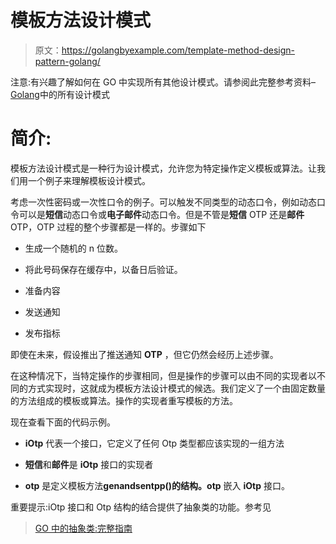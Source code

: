 # 模板方法设计模式

> 原文：<https://golangbyexample.com/template-method-design-pattern-golang/>

注意:有兴趣了解如何在 GO 中实现所有其他设计模式。请参阅此完整参考资料–[Golang](https://golangbyexample.com/all-design-patterns-golang/)中的所有设计模式

# **简介:**

模板方法设计模式是一种行为设计模式，允许您为特定操作定义模板或算法。让我们用一个例子来理解模板设计模式。

考虑一次性密码或一次性口令的例子。可以触发不同类型的动态口令，例如动态口令可以是**短信**动态口令或**电子邮件**动态口令。但是不管是**短信** OTP 还是**邮件** OTP，OTP 过程的整个步骤都是一样的。步骤如下

*   生成一个随机的 n 位数。

*   将此号码保存在缓存中，以备日后验证。

*   准备内容

*   发送通知

*   发布指标

即使在未来，假设推出了推送通知 **OTP** ，但它仍然会经历上述步骤。

在这种情况下，当特定操作的步骤相同，但是操作的步骤可以由不同的实现者以不同的方式实现时，这就成为模板方法设计模式的候选。我们定义了一个由固定数量的方法组成的模板或算法。操作的实现者重写模板的方法。

现在查看下面的代码示例。

*   **iOtp** 代表一个接口，它定义了任何 Otp 类型都应该实现的一组方法

*   **短信**和**邮件**是 **iOtp** 接口的实现者

*   **otp** 是定义模板方法**genandsentpp()的结构。otp** 嵌入 **iOtp** 接口。

重要提示:iOtp 接口和 Otp 结构的结合提供了抽象类的功能。参考见



> [GO 中的抽象类:完整指南](https://golangbyexample.com/go-abstract-class/)

<iframe title="“Abstract Class in GO: Complete Guide” — Welcome To Golang By Example" class="wp-embedded-content" sandbox="allow-scripts" security="restricted" style="position: absolute; clip: rect(1px, 1px, 1px, 1px);" src="https://golangbyexample.com/go-abstract-class/embed/#?secret=rd1RfxiHnb" data-secret="rd1RfxiHnb" width="600" height="338" frameborder="0" marginwidth="0" marginheight="0" scrolling="no"></div> <p/> <h1><span class="ez-toc-section" id="Example"/> <strong>例</strong> <span class="ez-toc-section-end"/></h1> <p class="has-medium-font-size"><strong> otp.go </strong></p> <pre class="wp-block-prismatic-blocks"><code class="language-go">package main type iOtp interface { genRandomOTP(int) string saveOTPCache(string) getMessage(string) string sendNotification(string) error publishMetric() } type otp struct { iOtp iOtp } func (o *otp) genAndSendOTP(otpLength int) error { otp := o.iOtp.genRandomOTP(otpLength) o.iOtp.saveOTPCache(otp) message := o.iOtp.getMessage(otp) err := o.iOtp.sendNotification(message) if err != nil { return err } o.iOtp.publishMetric() return nil }</code></pre> <p class="has-medium-font-size">短信。去</p> <pre class="wp-block-prismatic-blocks"><code class="language-go">package main import "fmt" type sms struct { otp } func (s *sms) genRandomOTP(len int) string { randomOTP := "1234" fmt.Printf("SMS: generating random otp %s\n", randomOTP) return randomOTP } func (s *sms) saveOTPCache(otp string) { fmt.Printf("SMS: saving otp: %s to cache\n", otp) } func (s *sms) getMessage(otp string) string { return "SMS OTP for login is " + otp } func (s *sms) sendNotification(message string) error { fmt.Printf("SMS: sending sms: %s\n", message) return nil } func (s *sms) publishMetric() { fmt.Printf("SMS: publishing metrics\n") }</code></pre> <p class="has-medium-font-size"><strong> email.go </strong></p> <pre class="wp-block-prismatic-blocks"><code class="language-go">package main import "fmt" type email struct { otp } func (s *email) genRandomOTP(len int) string { randomOTP := "1234" fmt.Printf("EMAIL: generating random otp %s\n", randomOTP) return randomOTP } func (s *email) saveOTPCache(otp string) { fmt.Printf("EMAIL: saving otp: %s to cache\n", otp) } func (s *email) getMessage(otp string) string { return "EMAIL OTP for login is " + otp } func (s *email) sendNotification(message string) error { fmt.Printf("EMAIL: sending email: %s\n", message) return nil } func (s *email) publishMetric() { fmt.Printf("EMAIL: publishing metrics\n") }</code></pre> <p class="has-medium-font-size"><strong> main.go </strong></p> <pre class="wp-block-prismatic-blocks"><code class="language-go">package main import "fmt" func main() { smsOTP := &amp;sms{} o := otp{ iOtp: smsOTP, } o.genAndSendOTP(4) fmt.Println("") emailOTP := &amp;email{} o = otp{ iOtp: emailOTP, } o.genAndSendOTP(4) }</code></pre> <p class="has-medium-font-size"><strong>输出:</strong></p> <pre class="wp-block-prismatic-blocks"><code class="language-go">SMS: generating random otp 1234 SMS: saving otp: 1234 to cache SMS: sending sms: SMS OTP for login is 1234 SMS: publishing metrics EMAIL: generating random otp 1234 EMAIL: saving otp: 1234 to cache EMAIL: sending email: EMAIL OTP for login is 1234 EMAIL: publishing metrics</code></pre> <p/> <h1><span class="ez-toc-section" id="Full_Working_Code"/> <strong>完整工作代码:</strong> <span class="ez-toc-section-end"/></h1> <pre class="wp-block-prismatic-blocks"><code class="language-go">package main import "fmt" type iOtp interface { genRandomOTP(int) string saveOTPCache(string) getMessage(string) string sendNotification(string) error publishMetric() } type otp struct { iOtp iOtp } func (o *otp) genAndSendOTP(otpLength int) error { otp := o.iOtp.genRandomOTP(otpLength) o.iOtp.saveOTPCache(otp) message := o.iOtp.getMessage(otp) err := o.iOtp.sendNotification(message) if err != nil { return err } o.iOtp.publishMetric() return nil } type sms struct { otp } func (s *sms) genRandomOTP(len int) string { randomOTP := "1234" fmt.Printf("SMS: generating random otp %s\n", randomOTP) return randomOTP } func (s *sms) saveOTPCache(otp string) { fmt.Printf("SMS: saving otp: %s to cache\n", otp) } func (s *sms) getMessage(otp string) string { return "SMS OTP for login is " + otp } func (s *sms) sendNotification(message string) error { fmt.Printf("SMS: sending sms: %s\n", message) return nil } func (s *sms) publishMetric() { fmt.Printf("SMS: publishing metrics\n") } type email struct { otp } func (s *email) genRandomOTP(len int) string { randomOTP := "1234" fmt.Printf("EMAIL: generating random otp %s\n", randomOTP) return randomOTP } func (s *email) saveOTPCache(otp string) { fmt.Printf("EMAIL: saving otp: %s to cache\n", otp) } func (s *email) getMessage(otp string) string { return "EMAIL OTP for login is " + otp } func (s *email) sendNotification(message string) error { fmt.Printf("EMAIL: sending email: %s\n", message) return nil } func (s *email) publishMetric() { fmt.Printf("EMAIL: publishing metrics\n") } func main() { smsOTP := &amp;sms{} o := otp{ iOtp: smsOTP, } o.genAndSendOTP(4) fmt.Println("") emailOTP := &amp;email{} o = otp{ iOtp: emailOTP, } o.genAndSendOTP(4) }</code></pre> <p class="has-medium-font-size"><strong>输出:</strong></p> <pre class="wp-block-prismatic-blocks"><code class="language-">SMS: generating random otp 1234 SMS: saving otp: 1234 to cache SMS: sending sms: SMS OTP for login is 1234 SMS: publishing metrics EMAIL: generating random otp 1234 EMAIL: saving otp: 1234 to cache EMAIL: sending email: EMAIL OTP for login is 1234 EMAIL: publishing metrics</code></pre> </body> </html></iframe>